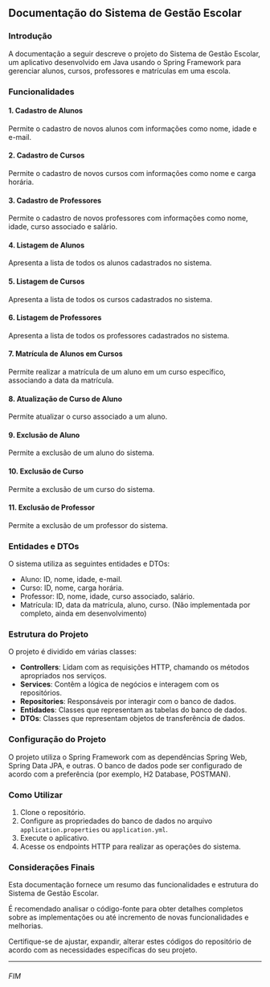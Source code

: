 ## Documentação do Sistema de Gestão Escolar

### Introdução

A documentação a seguir descreve o projeto do Sistema de Gestão Escolar, um aplicativo desenvolvido em Java usando o Spring Framework para gerenciar alunos, cursos, professores e matrículas em uma escola.

### Funcionalidades

#### 1. Cadastro de Alunos

Permite o cadastro de novos alunos com informações como nome, idade e e-mail.

#### 2. Cadastro de Cursos

Permite o cadastro de novos cursos com informações como nome e carga horária.

#### 3. Cadastro de Professores

Permite o cadastro de novos professores com informações como nome, idade, curso associado e salário.

#### 4. Listagem de Alunos

Apresenta a lista de todos os alunos cadastrados no sistema.

#### 5. Listagem de Cursos

Apresenta a lista de todos os cursos cadastrados no sistema.

#### 6. Listagem de Professores

Apresenta a lista de todos os professores cadastrados no sistema.

#### 7. Matrícula de Alunos em Cursos

Permite realizar a matrícula de um aluno em um curso específico, associando a data da matrícula.

#### 8. Atualização de Curso de Aluno

Permite atualizar o curso associado a um aluno.

#### 9. Exclusão de Aluno

Permite a exclusão de um aluno do sistema.

#### 10. Exclusão de Curso

Permite a exclusão de um curso do sistema.

#### 11. Exclusão de Professor

Permite a exclusão de um professor do sistema.

### Entidades e DTOs

O sistema utiliza as seguintes entidades e DTOs:

- Aluno: ID, nome, idade, e-mail.
- Curso: ID, nome, carga horária.
- Professor: ID, nome, idade, curso associado, salário.
- Matrícula: ID, data da matrícula, aluno, curso. (Não implementada por completo, ainda em desenvolvimento)

### Estrutura do Projeto

O projeto é dividido em várias classes:

- **Controllers**: Lidam com as requisições HTTP, chamando os métodos apropriados nos serviços.
- **Services**: Contêm a lógica de negócios e interagem com os repositórios.
- **Repositories**: Responsáveis por interagir com o banco de dados.
- **Entidades**: Classes que representam as tabelas do banco de dados.
- **DTOs**: Classes que representam objetos de transferência de dados.

### Configuração do Projeto

O projeto utiliza o Spring Framework com as dependências Spring Web, Spring Data JPA, e outras. O banco de dados pode ser configurado de acordo com a preferência (por exemplo, H2 Database, POSTMAN).

### Como Utilizar

1. Clone o repositório.
2. Configure as propriedades do banco de dados no arquivo `application.properties` ou `application.yml`.
3. Execute o aplicativo.
4. Acesse os endpoints HTTP para realizar as operações do sistema.

### Considerações Finais

Esta documentação fornece um resumo das funcionalidades e estrutura do Sistema de Gestão Escolar. 

É recomendado analisar o código-fonte para obter detalhes completos sobre as implementações ou até incremento de novas funcionalidades e melhorias.

Certifique-se de ajustar, expandir, alterar estes códigos do repositório de acordo com as necessidades específicas do seu projeto.

---

###### FIM
